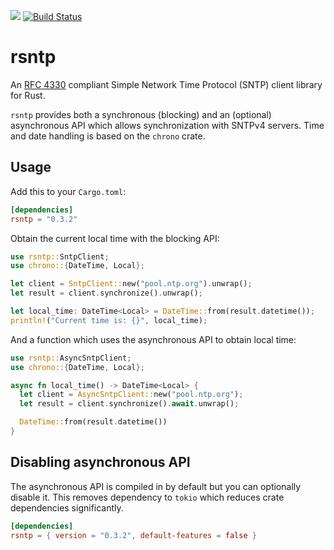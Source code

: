 [![](https://img.shields.io/crates/v/rsnto)](https://crates.io/crates/rsntp)
[![Build Status](https://travis-ci.com/dobaksz/rsntp.svg?branch=master)](https://travis-ci.com/dobaksz/rsntp)

# rsntp

An [RFC 4330](https://tools.ietf.org/html/rfc4330) compliant Simple Network Time Protocol (SNTP) client
library for Rust.

`rsntp` provides both a synchronous (blocking) and an (optional) asynchronous API which allows
synchronization with SNTPv4 servers. Time and date handling is based on the `chrono` crate.


## Usage

Add this to your `Cargo.toml`:

```toml
[dependencies]
rsntp = "0.3.2"
```

Obtain the current local time with the blocking API:

```rust
use rsntp::SntpClient;
use chrono::{DateTime, Local};

let client = SntpClient::new("pool.ntp.org").unwrap();
let result = client.synchronize().unwrap();

let local_time: DateTime<Local> = DateTime::from(result.datetime());
println!("Current time is: {}", local_time);
```

And a function which uses the asynchronous API to obtain local time:

```rust
use rsntp::AsyncSntpClient;
use chrono::{DateTime, Local};

async fn local_time() -> DateTime<Local> {
  let client = AsyncSntpClient::new("pool.ntp.org");
  let result = client.synchronize().await.unwrap();

  DateTime::from(result.datetime())
}
```

## Disabling asynchronous API

The asynchronous API is compiled in by default but you can optionally disable it. This removes
dependency to `tokio` which reduces crate dependencies significantly.

```toml
[dependencies]
rsntp = { version = "0.3.2", default-features = false }
```